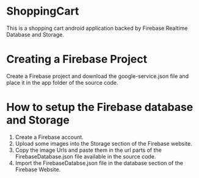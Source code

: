 # ShoppingCart

This is a shopping cart android application backed by Firebase Realtime Database and Storage.

# Creating a Firebase Project

Create a Firebase project and download the google-service.json file and place it in the app folder of the source code.

# How to setup the Firebase database and Storage

  1. Create a Firebase account. 
  2. Upload some images into the Storage section of the Firebase website. 
  3. Copy the image Urls and paste them in the url parts of the FirebaseDatabase.json file available in the source code. 
  4. Import the FirebaseDatabse.json file in the database section of the Firebase Website. 
